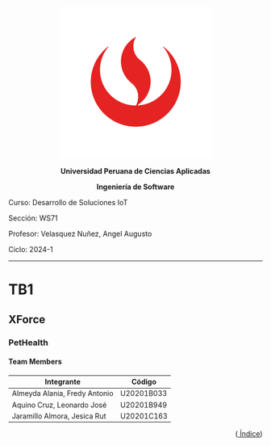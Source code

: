 <div align="center">
    <img src="./Resources/images/UPC.png" alt="UPC logo">

**Universidad Peruana de Ciencias Aplicadas**

**Ingeniería de Software**

</div>

Curso: Desarrollo de Soluciones IoT

Sección: WS71

Profesor: Velasquez Nuñez, Angel Augusto

Ciclo: 2024-1

---

# TB1

## XForce

### PetHealth

#### Team Members

| Integrante                               | Código     |
| ---------------------------------------- | ---------- |
| Almeyda Alania, Fredy Antonio            | U20201B033 |
| Aquino Cruz, Leonardo José               | U20201B949 |
| Jaramillo Almora, Jesica Rut             | U20201C163 |

<div align="right"><Abril 2024></div>
<p align="right">
(<a href="https://github.com/XForce-IOt/upc-pre-202401-si572-WS71-XForce-report/blob/develop/%C3%8Dndice.md"> Índice</a>)
</p>
